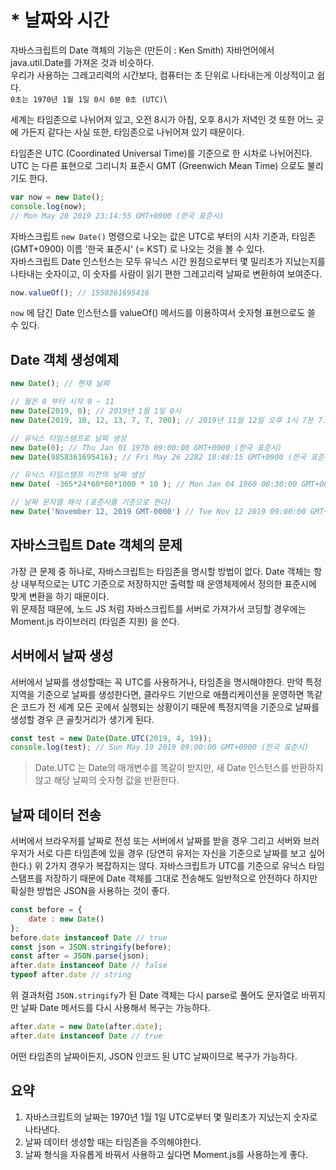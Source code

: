 # * 날짜와 시간

자바스크립트의 Date 객체의 기능은 (만든이 : Ken Smith) 자바언어에서 java.util.Date를 가져온 것과 비슷하다.\
우리가 사용하는 그레고리력의 시간보다, 컴퓨터는 초 단위로 나타내는게 이상적이고 쉽다.\
`0초는 1970년 1월 1일 0시 0분 0초 (UTC)`\

세계는 타임존으로 나뉘어져 있고, 오전 8시가 아침, 오후 8시가 저녁인 것 또한 어느 곳에 가든지 같다는 사실 또한, 타임존으로 나뉘어져 있기 때문이다.

타임존은 UTC (Coordinated Universal Time)를 기준으로 한 시차로 나뉘어진다. UTC 는 다른 표현으로 그리니치 표준시 GMT (Greenwich Mean Time) 으로도 불리기도 한다.

```js
var now = new Date();
console.log(now);
// Mon May 20 2019 23:14:55 GMT+0900 (한국 표준시)
```

자바스크립트 `new Date()` 명령으로 나오는 값은 UTC로 부터의 시차 기준과, 타임존 (GMT+0900) 이름 '한국 표준시' (= KST) 로 나오는 것을 볼 수 있다.\
자바스크립트 Date 인스턴스는 모두 유닉스 시간 원점으로부터 몇 밀리초가 지났는지를 나타내는 숫자이고, 이 숫자를 사람이 읽기 편한 그레고리력 날짜로 변환하여 보여준다.

```js
now.valueOf(); // 1558361695416
```

`now` 에 담긴 Date 인스턴스를 valueOf() 메서드를 이용하여서 숫자형 표현으로도 쓸 수 있다.

## Date 객체 생성예제

```js
new Date(); // 현재 날짜

// 월은 0 부터 시작 0 ~ 11
new Date(2019, 0); // 2019년 1월 1일 0시
new Date(2019, 10, 12, 13, 7, 7, 700); // 2019년 11월 12일 오후 1시 7분 7.7초

// 유닉스 타임스탬프로 날짜 생성
new Date(0); // Thu Jan 01 1970 09:00:00 GMT+0900 (한국 표준시)
new Date(9858361695416); // Fri May 26 2282 18:48:15 GMT+0900 (한국 표준시) {}

// 유닉스 타임스탬프 이전의 날짜 생성
new Date( -365*24*60*60*1000 * 10 ); // Mon Jan 04 1960 08:30:00 GMT+0830 (한국 표준시)

// 날짜 문자열 해석 (표준시를 기준으로 한다)
new Date('November 12, 2019 GMT-0000') // Tue Nov 12 2019 09:00:00 GMT+0900 (한국 표준시)
```

## 자바스크립트 Date 객체의 문제

가장 큰 문제 중 하나로, 자바스크립트는 타임존을 명시할 방법이 없다. Date 객체는 항상 내부적으로는 UTC 기준으로 저장하지만 출력할 때 운영체제에서 정의한 표준시에 맞게 변환을 하기 때문이다.\
위 문제점 때문에, 노드 JS 처럼 자바스크립트를 서버로 가져가서 코딩할 경우에는 Moment.js 라이브러리 (타임존 지원) 을 쓴다.

## 서버에서 날짜 생성

서버에서 날짜를 생성할때는 꼭 UTC를 사용하거나, 타임존을 명시해야한다. 만약 특정지역을 기준으로 날짜를 생성한다면, 클라우드 기반으로 애플리케이션을 운영하면 똑같은 코드가 전 세계 모든 곳에서 실행되는 상황이기 때문에 특정지역을 기준으로 날짜를 생성할 경우 큰 골칫거리가 생기게 된다.

```js
const test = new Date(Date.UTC(2019, 4, 19));
console.log(test); // Sun May 19 2019 09:00:00 GMT+0900 (한국 표준시)
```

> Date.UTC 는 Date의 매개변수를 똑같이 받지만, 새 Date 인스턴스를 반환하지 않고 해당 날짜의 숫자형 값을 반환한다.

## 날짜 데이터 전송

서버에서 브라우저를 날짜로 전성 또는 서버에서 날짜를 받을 경우 그리고 서버와 브러우저가 서로 다른 타임존에 있을 경우 (당연히 유저는 자신을 기준으로 날짜를 보고 싶어한다.) 위 2가지 경우가 복잡하지는 않다. 자바스크립트가 UTC를 기준으로 유닉스 타임스탬프를 저장하기 때문에 Date 객체를 그대로 전송해도 일반적으로 안전하다 하지만 확실한 방법은 JSON을 사용하는 것이 좋다.

```js
const before = {
    date : new Date()
};
before.date instanceof Date // true
const json = JSON.stringify(before);
const after = JSON.parse(json);
after.date instanceof Date // false
typeof after.date // string
```

위 결과처럼 `JSON.stringify`가 된 Date 객체는 다시 parse로 풀어도 문자열로 바뀌지만 날짜 Date 메서드를 다시 사용해서 복구는 가능하다.

```js
after.date = new Date(after.date);
after.date instanceof Date // true
```

어떤 타임존의 날짜이든지, JSON 인코드 된 UTC 날짜이므로 복구가 가능하다.


## 요약

1. 자바스크립트의 날짜는 1970년 1월 1일 UTC로부터 몇 밀리초가 지났는지 숫자로 나타낸다.
2. 날짜 데이터 생성할 때는 타임존을 주의해야한다.
3. 날짜 형식을 자유롭게 바꿔서 사용하고 싶다면 Moment.js를 사용하는게 좋다.